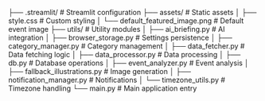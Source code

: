 ├── .streamlit/          # Streamlit configuration
├── assets/             # Static assets
│   ├── style.css       # Custom styling
│   └── default_featured_image.png  # Default event image
├── utils/              # Utility modules
│   ├── ai_briefing.py        # AI integration
│   ├── browser_storage.py    # Settings persistence
│   ├── category_manager.py   # Category management
│   ├── data_fetcher.py      # Data fetching logic
│   ├── data_processor.py    # Data processing
│   ├── db.py               # Database operations
│   ├── event_analyzer.py   # Event analysis
│   ├── fallback_illustrations.py # Image generation
│   ├── notification_manager.py # Notifications
│   └── timezone_utils.py    # Timezone handling
└── main.py             # Main application entry